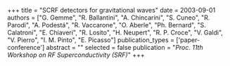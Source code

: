 +++
title = "SCRF detectors for gravitational waves"
date = 2003-09-01
authors = ["G. Gemme", "R. Ballantini", "A. Chincarini", "S. Cuneo", "R. Parodi", "A. Podestá", "R. Vaccarone", "O. Aberle", "Ph. Bernard", "S. Calatroni", "E. Chiaveri", "R. Losito", "H. Neupert", "R. P. Croce", "V. Galdi", "V. Pierro", "I. M. Pinto", "E. Picasso"]
publication_types = ['paper-conference']
abstract = ""
selected = false
publication = "*Proc. 11th Workshop on RF Superconductivity (SRF)*"
+++

